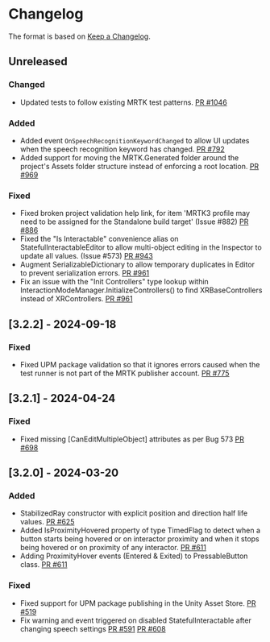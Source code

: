 # Changelog

The format is based on [Keep a Changelog](https://keepachangelog.com/en/1.1.0/).

## Unreleased

### Changed

* Updated tests to follow existing MRTK test patterns. [PR #1046](https://github.com/MixedRealityToolkit/MixedRealityToolkit-Unity/pull/1046)

### Added

* Added event `OnSpeechRecognitionKeywordChanged` to allow UI updates when the speech recognition keyword has changed. [PR #792](https://github.com/MixedRealityToolkit/MixedRealityToolkit-Unity/pull/792)
* Added support for moving the MRTK.Generated folder around the project's Assets folder structure instead of enforcing a root location. [PR #969](https://github.com/MixedRealityToolkit/MixedRealityToolkit-Unity/pull/969)

### Fixed

* Fixed broken project validation help link, for item 'MRTK3 profile may need to be assigned for the Standalone build target' (Issue #882) [PR #886](https://github.com/MixedRealityToolkit/MixedRealityToolkit-Unity/pull/886)
* Fixed the "Is Interactable" convenience alias on StatefulInteractableEditor to allow multi-object editing in the Inspector to update all values. (Issue #573) [PR #943](https://github.com/MixedRealityToolkit/MixedRealityToolkit-Unity/pull/943)
* Augment SerializableDictionary to allow temporary duplicates in Editor to prevent serialization errors. [PR #961](https://github.com/MixedRealityToolkit/MixedRealityToolkit-Unity/pull/961)
* Fix an issue with the "Init Controllers" type lookup within InteractionModeManager.InitializeControllers() to find XRBaseControllers instead of XRControllers. [PR #961](https://github.com/MixedRealityToolkit/MixedRealityToolkit-Unity/pull/961)

## [3.2.2] - 2024-09-18

### Fixed

* Fixed UPM package validation so that it ignores errors caused when the test runner is not part of the MRTK publisher account. [PR #775](https://github.com/MixedRealityToolkit/MixedRealityToolkit-Unity/pull/775/)

## [3.2.1] - 2024-04-24

### Fixed

* Fixed missing [CanEditMultipleObject] attributes as per Bug 573 [PR #698](https://github.com/MixedRealityToolkit/MixedRealityToolkit-Unity/pull/698)

## [3.2.0] - 2024-03-20

### Added

* StabilizedRay constructor with explicit position and direction half life values. [PR #625](https://github.com/MixedRealityToolkit/MixedRealityToolkit-Unity/pull/625)
* Added IsProximityHovered property of type TimedFlag to detect when a button starts being hovered or on interactor proximity and when it stops being hovered or on proximity of any interactor. [PR #611](https://github.com/MixedRealityToolkit/MixedRealityToolkit-Unity/pull/611)
* Adding ProximityHover events (Entered & Exited) to PressableButton class. [PR #611](https://github.com/MixedRealityToolkit/MixedRealityToolkit-Unity/pull/611)

### Fixed

* Fixed support for UPM package publishing in the Unity Asset Store. [PR #519](https://github.com/MixedRealityToolkit/MixedRealityToolkit-Unity/pull/519)
* Fix warning and event triggered on disabled StatefulInteractable after changing speech settings [PR #591](https://github.com/MixedRealityToolkit/MixedRealityToolkit-Unity/pull/591) [PR #608](https://github.com/MixedRealityToolkit/MixedRealityToolkit-Unity/pull/608)
